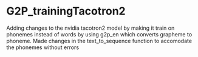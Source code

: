 # G2P_trainingTacotron2

Adding changes to the nvidia tacotron2 model by making it train on phonemes instead of words by using g2p_en which converts grapheme to phoneme.
Made changes in the text_to_sequence function to accomodate the phonemes without errors
